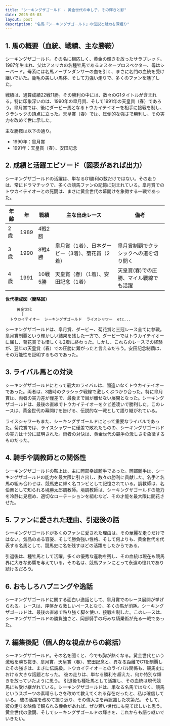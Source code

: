 ```yaml
---
title: "シーキングザゴールド - 黄金世代の申し子、その輝きと影"
date: 2025-05-03
layout: post
description: "名馬『シーキングザゴールド』の伝説と魅力を深堀り"
---
```


## 1. 馬の概要（血統、戦績、主な勝鞍）

シーキングザゴールド。その名に相応しく、黄金の輝きを放ったサラブレッド。1987年生まれ、父はアメリカの名種牡馬であるミスタープロスペクター、母はシーバード。母系には名馬ノーザンダンサーの血を引く、まさに名門の血統を受け継いでいた。鹿毛の美しい馬体、そして力強い走りで、多くのファンを魅了した。

戦績は、通算成績22戦11勝。その勝利の中には、数々のG1タイトルが含まれる。特に印象深いのは、1990年の皐月賞、そして1991年の天皇賞（春）であろう。皐月賞では、後にダービー馬となるトウカイテイオーを相手に接戦を制し、クラシックの頂点に立った。天皇賞（春）では、圧倒的な強さで勝利し、その実力を改めて世に示した。

主な勝鞍は以下の通り。

* 1990年：皐月賞
* 1991年：天皇賞（春）、安田記念


## 2. 成績と活躍エピソード（図表があれば出力）

シーキングザゴールドの活躍は、単なるG1勝利の数だけではない。その走りは、常にドラマチックで、多くの競馬ファンの記憶に刻まれている。皐月賞でのトウカイテイオーとの死闘は、まさに黄金世代の幕開けを象徴する一戦であった。

| 年齢 | 年 | 戦績 | 主な出走レース | 備考 |
|---|---|---|---|---|
| 2歳 | 1989 | 4戦2勝 |  |  |
| 3歳 | 1990 | 8戦4勝 | 皐月賞（1着）、日本ダービー（3着）、菊花賞（2着） | 皐月賞制覇でクラシックへの道を切り開く |
| 4歳 | 1991 | 10戦5勝 | 天皇賞（春）（1着）、安田記念（1着） | 天皇賞(春)での圧勝、マイル戦線でも活躍 |


**世代構成図（簡略図）**

```
     黄金世代
       |
  トウカイテイオー  シーキングザゴールド  ライスシャワー  etc...
```

シーキングザゴールドは、皐月賞、ダービー、菊花賞と三冠レース全てに参戦。皐月賞制覇という輝かしい結果を残した一方で、ダービーではトウカイテイオーに屈し、菊花賞でも惜しくも2着に終わった。しかし、これらのレースでの経験が、翌年の天皇賞（春）での圧勝に繋がったと言えるだろう。安田記念制覇は、その万能性を証明するものであった。


## 3. ライバル馬との対決

シーキングザゴールドにとって最大のライバルは、間違いなくトウカイテイオーであった。両者は、3歳時のクラシック戦線で激しくぶつかり合った。特に皐月賞は、両者の実力差が僅差で、最後まで目が離せない展開となった。シーキングザゴールドは、最後の直線でトウカイテイオーをクビ差凌いで勝利した。このレースは、黄金世代の幕開けを告げる、伝説的な一戦として語り継がれている。

ライスシャワーもまた、シーキングザゴールドにとって重要なライバルであった。菊花賞では、ライスシャワーに僅差で敗れたものの、シーキングザゴールドの実力は十分に証明された。両者の対決は、黄金世代の競争の激しさを象徴するものだった。


## 4. 騎手や調教師との関係性

シーキングザゴールドの鞍上は、主に岡部幸雄騎手であった。岡部騎手は、シーキングザゴールドの能力を最大限に引き出し、数々の勝利に貢献した。名手と名馬の組み合わせは、競馬史に輝く名コンビとして記憶されている。調教師は、名伯楽として知られる境勝太郎調教師。境調教師は、シーキングザゴールドの能力を冷静に見極め、適切なローテーションを組むなど、その才能を最大限に開花させた。


## 5. ファンに愛された理由、引退後の話

シーキングザゴールドが多くのファンに愛された理由は、その華麗な走りだけではない。気品のある容姿、そして勝負強い性格、そして何よりも、黄金世代を代表する名馬として、競馬史に名を残すほどの活躍をしたからである。

引退後は、種牡馬として活躍。多くの優秀な産駒を残し、その血統は現在も競馬界に大きな影響を与えている。その名は、競馬ファンにとって永遠の憧れであり続けるだろう。


## 6. おもしろハプニングや逸話

シーキングザゴールドに関する面白い逸話として、皐月賞でのレース展開が挙げられる。レースは、序盤から激しいペースとなり、多くの馬が消耗。シーキングザゴールドは、最後の直線で粘り強く脚を使い、接戦を制した。このレースは、シーキングザゴールドの勝負強さと、岡部騎手の巧みな騎乗術が光る一戦であった。


## 7. 編集後記（個人的な視点からの総括）

シーキングザゴールド。その名を聞くと、今でも胸が熱くなる。黄金世代という激戦を勝ち抜き、皐月賞、天皇賞（春）、安田記念と、異なる距離でG1を制覇したその強さは、まさに伝説級。トウカイテイオーとのライバル関係も、競馬史における大きな話題となった。  彼の走りは、単なる勝利を超えた、何か特別な輝きを放っていたように思う。  引退後も種牡馬として活躍し、その血統は現代競馬にも受け継がれている。シーキングザゴールドは、単なる名馬ではなく、競馬というスポーツの素晴らしさを改めて教えてくれる存在だったと、私は確信している。  彼の活躍を改めて振り返り、その偉大さを再認識した次第だ。  そして、彼の走りを映像で観られる機会があれば、ぜひ若い世代にも見てほしいと思う。黄金世代の激闘、そしてシーキングザゴールドの輝きを、これからも語り継いでいきたい。
